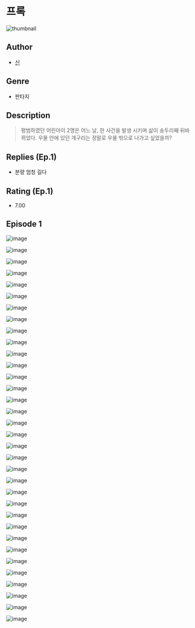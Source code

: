 # 프록
![thumbnail](https://image-comic.pstatic.net/user_contents_data/challenge_comic/2023/05/23/363784/upload_3486686818611651172_480x623.jpeg)

## Author
- [신](https://comic.naver.com/artistTitle?id=363784)

## Genre
- 판타지

## Description
> 평범하였던 어린아이 2명은 어느 날, 한 사건을 발생 시키며 삶이 송두리째 뒤바뀌었다. 우물 안에 있던 개구리는 정말로 우물 밖으로 나가고 싶었을까?

## Replies (Ep.1)
- 분량 엄청 길다

## Rating (Ep.1)
- 7.00

## Episode 1
![image](https://image-comic.pstatic.net/user_contents_data/challenge_comic/2023/05/23/363784/upload_7003716661248341605.jpeg)

![image](https://image-comic.pstatic.net/user_contents_data/challenge_comic/2023/05/23/363784/upload_7363441672847712865.jpeg)

![image](https://image-comic.pstatic.net/user_contents_data/challenge_comic/2023/05/23/363784/upload_3775197781467673142.jpeg)

![image](https://image-comic.pstatic.net/user_contents_data/challenge_comic/2023/05/23/363784/upload_3978424737665921589.jpeg)

![image](https://image-comic.pstatic.net/user_contents_data/challenge_comic/2023/05/23/363784/upload_7221299018024104503.jpeg)

![image](https://image-comic.pstatic.net/user_contents_data/challenge_comic/2023/05/23/363784/upload_7291721628859578679.jpeg)

![image](https://image-comic.pstatic.net/user_contents_data/challenge_comic/2023/05/23/363784/upload_3906362925184606822.jpeg)

![image](https://image-comic.pstatic.net/user_contents_data/challenge_comic/2023/05/23/363784/upload_3762812890326983730.jpeg)

![image](https://image-comic.pstatic.net/user_contents_data/challenge_comic/2023/05/23/363784/upload_7077459823794742373.jpeg)

![image](https://image-comic.pstatic.net/user_contents_data/challenge_comic/2023/05/23/363784/upload_7089568754727019056.jpeg)

![image](https://image-comic.pstatic.net/user_contents_data/challenge_comic/2023/05/23/363784/upload_7161909107886482486.jpeg)

![image](https://image-comic.pstatic.net/user_contents_data/challenge_comic/2023/05/23/363784/upload_7364056532611706934.jpeg)

![image](https://image-comic.pstatic.net/user_contents_data/challenge_comic/2023/05/23/363784/upload_3906649695769343543.jpeg)

![image](https://image-comic.pstatic.net/user_contents_data/challenge_comic/2023/05/23/363784/upload_7162472053544989540.jpeg)

![image](https://image-comic.pstatic.net/user_contents_data/challenge_comic/2023/05/23/363784/upload_4062636307436954932.jpeg)

![image](https://image-comic.pstatic.net/user_contents_data/challenge_comic/2023/05/23/363784/upload_3991092189637783863.jpeg)

![image](https://image-comic.pstatic.net/user_contents_data/challenge_comic/2023/05/23/363784/upload_3977576979807875172.jpeg)

![image](https://image-comic.pstatic.net/user_contents_data/challenge_comic/2023/05/23/363784/upload_3486683520915683641.jpeg)

![image](https://image-comic.pstatic.net/user_contents_data/challenge_comic/2023/05/23/363784/upload_3618695494721692722.jpeg)

![image](https://image-comic.pstatic.net/user_contents_data/challenge_comic/2023/05/23/363784/upload_7365418607756523319.jpeg)

![image](https://image-comic.pstatic.net/user_contents_data/challenge_comic/2023/05/23/363784/upload_4051378411420410470.jpeg)

![image](https://image-comic.pstatic.net/user_contents_data/challenge_comic/2023/05/23/363784/upload_7075262999592776038.jpeg)

![image](https://image-comic.pstatic.net/user_contents_data/challenge_comic/2023/05/23/363784/upload_7003489092423398755.jpeg)

![image](https://image-comic.pstatic.net/user_contents_data/challenge_comic/2023/05/23/363784/upload_7147271094065641016.jpeg)

![image](https://image-comic.pstatic.net/user_contents_data/challenge_comic/2023/05/23/363784/upload_3919369048162709817.jpeg)

![image](https://image-comic.pstatic.net/user_contents_data/challenge_comic/2023/05/23/363784/upload_3919033486727013730.jpeg)

![image](https://image-comic.pstatic.net/user_contents_data/challenge_comic/2023/05/23/363784/upload_7147556967159312482.jpeg)

![image](https://image-comic.pstatic.net/user_contents_data/challenge_comic/2023/05/23/363784/upload_7377240759377344057.jpeg)

![image](https://image-comic.pstatic.net/user_contents_data/challenge_comic/2023/05/23/363784/upload_3763148039442674740.jpeg)

![image](https://image-comic.pstatic.net/user_contents_data/challenge_comic/2023/05/23/363784/upload_7293915176082224433.jpeg)

![image](https://image-comic.pstatic.net/user_contents_data/challenge_comic/2023/05/23/363784/upload_7089570042411694387.jpeg)

![image](https://image-comic.pstatic.net/user_contents_data/challenge_comic/2023/05/23/363784/upload_3834925254626600497.jpeg)

![image](https://image-comic.pstatic.net/user_contents_data/challenge_comic/2023/05/23/363784/upload_3616782138267021878.jpeg)

![image](https://image-comic.pstatic.net/user_contents_data/challenge_comic/2023/05/23/363784/upload_3906135132950966577.jpeg)
